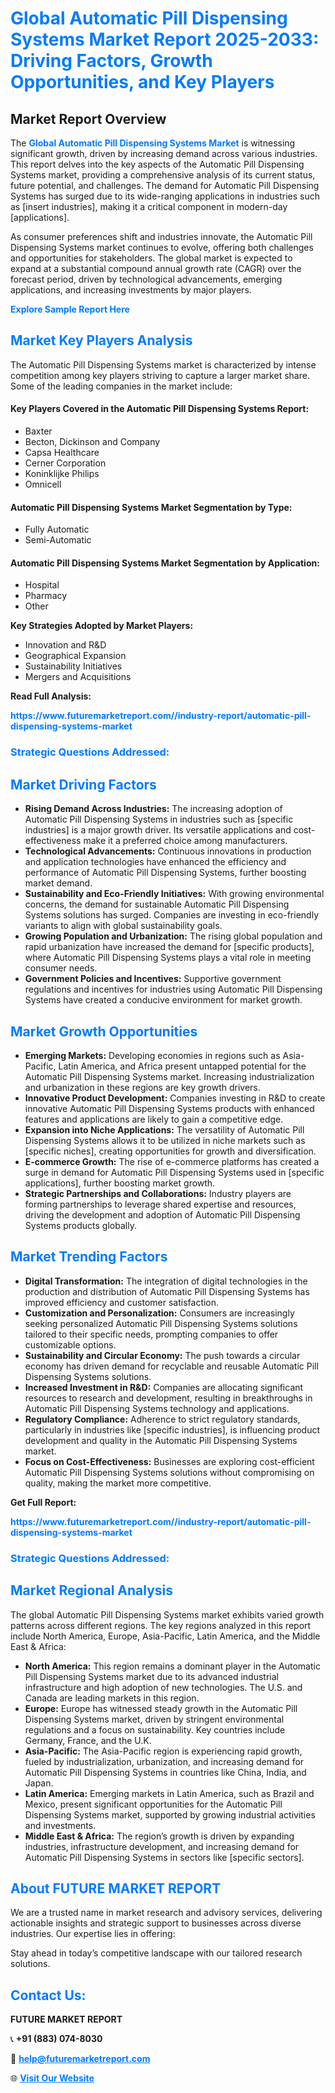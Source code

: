 <h1 style="color: #007BFF;">Global Automatic Pill Dispensing Systems Market Report 2025-2033: Driving Factors, Growth Opportunities, and Key Players</h1>

<section id="overview">
<h2>Market Report Overview</h2>
<p>The <a href="https://www.futuremarketreport.com//industry-report/automatic-pill-dispensing-systems-market" style="color: #007BFF; text-decoration: none;"><strong>Global Automatic Pill Dispensing Systems Market</strong></a> is witnessing significant growth, driven by increasing demand across various industries. This report delves into the key aspects of the Automatic Pill Dispensing Systems market, providing a comprehensive analysis of its current status, future potential, and challenges. The demand for Automatic Pill Dispensing Systems has surged due to its wide-ranging applications in industries such as [insert industries], making it a critical component in modern-day [applications].</p>
<p>As consumer preferences shift and industries innovate, the Automatic Pill Dispensing Systems market continues to evolve, offering both challenges and opportunities for stakeholders. The global market is expected to expand at a substantial compound annual growth rate (CAGR) over the forecast period, driven by technological advancements, emerging applications, and increasing investments by major players.</p>
</section>

<section id="overview">
<p><a href="https://www.futuremarketreport.com//request-sample/reportId=85148" style="color: #007BFF; text-decoration: none;"><strong>Explore Sample Report Here</strong></a></p>
</section>

<section id="key-players">
<h2 style="color: #007BFF;">Market Key Players Analysis</h2>
<p>The Automatic Pill Dispensing Systems market is characterized by intense competition among key players striving to capture a larger market share. Some of the leading companies in the market include:</p>
<h4>Key Players Covered in the Automatic Pill Dispensing Systems Report:</h4>
<ul><li>Baxter</li><li>Becton, Dickinson and Company</li><li>Capsa Healthcare</li><li>Cerner Corporation</li><li>Koninklijke Philips</li><li>Omnicell</li></ul>
<h4>Automatic Pill Dispensing Systems Market Segmentation by Type:</h4>
<ul><li>Fully Automatic</li><li>Semi-Automatic</li></ul>

<h4>Automatic Pill Dispensing Systems Market Segmentation by Application:</h4>
<ul><li>Hospital</li><li>Pharmacy</li><li>Other</li></ul>
<p><strong>Key Strategies Adopted by Market Players:</strong></p>
<ul>
<li>Innovation and R&D</li>
<li>Geographical Expansion</li>
<li>Sustainability Initiatives</li>
<li>Mergers and Acquisitions</li>
</ul>
</section>

<section>
<p><strong>Read Full Analysis: </strong></p><a href="https://www.futuremarketreport.com//industry-report/automatic-pill-dispensing-systems-market" style="color: #007BFF; text-decoration: none;"><strong>https://www.futuremarketreport.com//industry-report/automatic-pill-dispensing-systems-market</strong></a>
<h3 style="color: #007BFF;">Strategic Questions Addressed:</h3>
</section>

<section id="driving-factors">
<h2 style="color: #007BFF;">Market Driving Factors</h2>
<ul>
<li><strong>Rising Demand Across Industries:</strong> The increasing adoption of Automatic Pill Dispensing Systems in industries such as [specific industries] is a major growth driver. Its versatile applications and cost-effectiveness make it a preferred choice among manufacturers.</li>
<li><strong>Technological Advancements:</strong> Continuous innovations in production and application technologies have enhanced the efficiency and performance of Automatic Pill Dispensing Systems, further boosting market demand.</li>
<li><strong>Sustainability and Eco-Friendly Initiatives:</strong> With growing environmental concerns, the demand for sustainable Automatic Pill Dispensing Systems solutions has surged. Companies are investing in eco-friendly variants to align with global sustainability goals.</li>
<li><strong>Growing Population and Urbanization:</strong> The rising global population and rapid urbanization have increased the demand for [specific products], where Automatic Pill Dispensing Systems plays a vital role in meeting consumer needs.</li>
<li><strong>Government Policies and Incentives:</strong> Supportive government regulations and incentives for industries using Automatic Pill Dispensing Systems have created a conducive environment for market growth.</li>
</ul>
</section>

<section id="growth-opportunities">
<h2 style="color: #007BFF;">Market Growth Opportunities</h2>
<ul>
<li><strong>Emerging Markets:</strong> Developing economies in regions such as Asia-Pacific, Latin America, and Africa present untapped potential for the Automatic Pill Dispensing Systems market. Increasing industrialization and urbanization in these regions are key growth drivers.</li>
<li><strong>Innovative Product Development:</strong> Companies investing in R&D to create innovative Automatic Pill Dispensing Systems products with enhanced features and applications are likely to gain a competitive edge.</li>
<li><strong>Expansion into Niche Applications:</strong> The versatility of Automatic Pill Dispensing Systems allows it to be utilized in niche markets such as [specific niches], creating opportunities for growth and diversification.</li>
<li><strong>E-commerce Growth:</strong> The rise of e-commerce platforms has created a surge in demand for Automatic Pill Dispensing Systems used in [specific applications], further boosting market growth.</li>
<li><strong>Strategic Partnerships and Collaborations:</strong> Industry players are forming partnerships to leverage shared expertise and resources, driving the development and adoption of Automatic Pill Dispensing Systems products globally.</li>
</ul>
</section>

<section id="trending-factors">
<h2 style="color: #007BFF;">Market Trending Factors</h2>
<ul>
<li><strong>Digital Transformation:</strong> The integration of digital technologies in the production and distribution of Automatic Pill Dispensing Systems has improved efficiency and customer satisfaction.</li>
<li><strong>Customization and Personalization:</strong> Consumers are increasingly seeking personalized Automatic Pill Dispensing Systems solutions tailored to their specific needs, prompting companies to offer customizable options.</li>
<li><strong>Sustainability and Circular Economy:</strong> The push towards a circular economy has driven demand for recyclable and reusable Automatic Pill Dispensing Systems solutions.</li>
<li><strong>Increased Investment in R&D:</strong> Companies are allocating significant resources to research and development, resulting in breakthroughs in Automatic Pill Dispensing Systems technology and applications.</li>
<li><strong>Regulatory Compliance:</strong> Adherence to strict regulatory standards, particularly in industries like [specific industries], is influencing product development and quality in the Automatic Pill Dispensing Systems market.</li>
<li><strong>Focus on Cost-Effectiveness:</strong> Businesses are exploring cost-efficient Automatic Pill Dispensing Systems solutions without compromising on quality, making the market more competitive.</li>
</ul>
</section>

<section>
<p><strong>Get Full Report: </strong></p><a href="https://www.futuremarketreport.com//industry-report/automatic-pill-dispensing-systems-market" style="color: #007BFF; text-decoration: none;"><strong>https://www.futuremarketreport.com//industry-report/automatic-pill-dispensing-systems-market</strong></a>
<h3 style="color: #007BFF;">Strategic Questions Addressed:</h3>
</section>


<section id="regional-analysis">
<h2 style="color: #007BFF;">Market Regional Analysis</h2>
<p>The global Automatic Pill Dispensing Systems market exhibits varied growth patterns across different regions. The key regions analyzed in this report include North America, Europe, Asia-Pacific, Latin America, and the Middle East & Africa:</p>
<ul>
<li><strong>North America:</strong> This region remains a dominant player in the Automatic Pill Dispensing Systems market due to its advanced industrial infrastructure and high adoption of new technologies. The U.S. and Canada are leading markets in this region.</li>
<li><strong>Europe:</strong> Europe has witnessed steady growth in the Automatic Pill Dispensing Systems market, driven by stringent environmental regulations and a focus on sustainability. Key countries include Germany, France, and the U.K.</li>
<li><strong>Asia-Pacific:</strong> The Asia-Pacific region is experiencing rapid growth, fueled by industrialization, urbanization, and increasing demand for Automatic Pill Dispensing Systems in countries like China, India, and Japan.</li>
<li><strong>Latin America:</strong> Emerging markets in Latin America, such as Brazil and Mexico, present significant opportunities for the Automatic Pill Dispensing Systems market, supported by growing industrial activities and investments.</li>
<li><strong>Middle East & Africa:</strong> The region’s growth is driven by expanding industries, infrastructure development, and increasing demand for Automatic Pill Dispensing Systems in sectors like [specific sectors].</li>
</ul>
</section>

<footer>
<h2 style="color: #007BFF;">About FUTURE MARKET REPORT</h2>
<p>We are a trusted name in market research and advisory services, delivering actionable insights and strategic support to businesses across diverse industries. Our expertise lies in offering:</p>

<p>Stay ahead in today’s competitive landscape with our tailored research solutions.</p>

<h2 style="color: #007BFF;">Contact Us:</h2>
<p><strong>FUTURE MARKET REPORT</strong></p>
<p>📞 <strong>+91 (883) 074-8030</strong></p>
<p>📧 <strong><a href="mailto:help@futuremarketreport.com" style="color: #007BFF;">help@futuremarketreport.com</a></strong></p>
<p>🌐 <strong><a href="https://www.futuremarketreport.com/" style="color: #007BFF;">Visit Our Website</a></strong></p>
</footer>